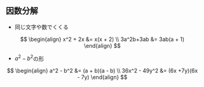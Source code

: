 ## 因数分解

- 同じ文字や数でくくる

$$
\begin{align}
x^2 + 2x &= x(x + 2) \\
3a^2b+3ab &= 3ab(a + 1)
\end{align}
$$

- $a^2 - b^2$の形

$$
\begin{align}
a^2 - b^2 &= (a + b)(a - b) \\
36x^2 - 49y^2 &= (6x +7y)(6x - 7y)
\end{align}
$$

